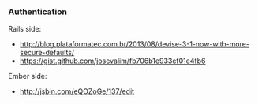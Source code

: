 ### Authentication

Rails side:

* http://blog.plataformatec.com.br/2013/08/devise-3-1-now-with-more-secure-defaults/
* https://gist.github.com/josevalim/fb706b1e933ef01e4fb6

Ember side:

* http://jsbin.com/eQOZoGe/137/edit

